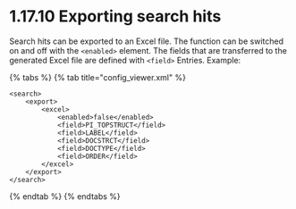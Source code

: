 # 1.17.10 Exporting search hits

Search hits can be exported to an Excel file. The function can be switched on and off with the `<enabled>` element. The fields that are transferred to the generated Excel file are defined with `<field>` Entries. Example:

{% tabs %}
{% tab title="config\_viewer.xml" %}
```markup
<search>
    <export>
        <excel>
            <enabled>false</enabled>
            <field>PI_TOPSTRUCT</field>
            <field>LABEL</field>
            <field>DOCSTRCT</field>
            <field>DOCTYPE</field>
            <field>ORDER</field>
        </excel>
    </export>
</search>
```
{% endtab %}
{% endtabs %}


